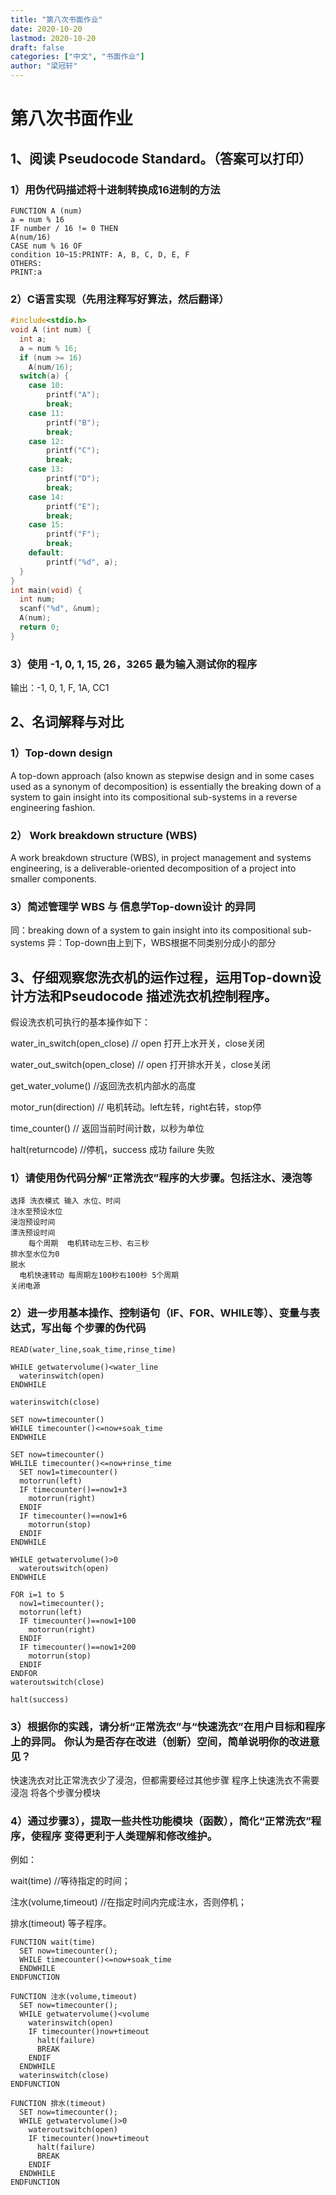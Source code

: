 ```yaml
---
title: "第八次书面作业"
date: 2020-10-20
lastmod: 2020-10-20
draft: false
categories: ["中文", "书面作业"]
author: "梁冠轩"
---
```


# 第八次书面作业

## 1、阅读 Pseudocode Standard。（答案可以打印）

### 1）用伪代码描述将十进制转换成16进制的方法

```
FUNCTION A (num)
a = num % 16
IF number / 16 != 0 THEN
A(num/16)
CASE num % 16 OF
condition 10~15:PRINTF: A, B, C, D, E, F
OTHERS:
PRINT:a
```

### 2）C语言实现（先用注释写好算法，然后翻译）

```c
#include<stdio.h>
void A (int num) {
  int a;
  a = num % 16;
  if (num >= 16)
    A(num/16);
  switch(a) {
    case 10:
        printf("A");
        break;
    case 11:
        printf("B");
        break;
    case 12:
        printf("C");
        break;
    case 13:
        printf("D");
        break;
    case 14:
        printf("E");
        break;
    case 15:
        printf("F");
        break;
    default:
        printf("%d", a);
  } 
} 
int main(void) {
  int num;
  scanf("%d", &num);
  A(num);
  return 0;
}
```

### 3）使用 -1, 0, 1, 15, 26，3265 最为输入测试你的程序

输出：-1, 0, 1, F, 1A, CC1

## 2、名词解释与对比

### 1）Top-down design 

A top-down approach (also known as stepwise design and in some cases used as a synonym of decomposition) is essentially the breaking down of a system to gain insight into its compositional sub-systems in a reverse engineering fashion.

### 2） Work breakdown structure (WBS) 

A work breakdown structure (WBS), in project management and systems engineering, is a deliverable-oriented decomposition of a project into smaller components.

### 3）简述管理学 WBS 与 信息学Top-down设计 的异同

同：breaking down of a system to gain insight into its compositional sub-systems
异：Top-down由上到下，WBS根据不同类别分成小的部分

## 3、仔细观察您洗衣机的运作过程，运用Top-down设计方法和Pseudocode 描述洗衣机控制程序。

假设洗衣机可执行的基本操作如下： 

water_in_switch(open_close) // open 打开上水开关，close关闭 

water_out_switch(open_close) // open 打开排水开关，close关闭

get_water_volume() //返回洗衣机内部水的高度

motor_run(direction) // 电机转动。left左转，right右转，stop停 

time_counter() // 返回当前时间计数，以秒为单位 

halt(returncode) //停机，success 成功 failure 失败

### 1）请使用伪代码分解“正常洗衣”程序的大步骤。包括注水、浸泡等 

```
选择 洗衣模式 输入 水位、时间
注水至预设水位
浸泡预设时间
漂洗预设时间
    每个周期  电机转动左三秒、右三秒
排水至水位为0
脱水
  电机快速转动 每周期左100秒右100秒 5个周期
关闭电源
```

### 2）进一步用基本操作、控制语句（IF、FOR、WHILE等）、变量与表达式，写出每 个步骤的伪代码 

```
READ(water_line,soak_time,rinse_time)

WHILE getwatervolume()<water_line
  waterinswitch(open)
ENDWHILE

waterinswitch(close)

SET now=timecounter()
WHILE timecounter()<=now+soak_time
ENDWHILE

SET now=timecounter()
WHLILE timecounter()<=now+rinse_time
  SET now1=timecounter()
  motorrun(left)
  IF timecounter()==now1+3
    motorrun(right)
  ENDIF
  IF timecounter()==now1+6
    motorrun(stop)
  ENDIF
ENDWHILE

WHILE getwatervolume()>0
  wateroutswitch(open)
ENDWHILE

FOR i=1 to 5
  now1=timecounter();
  motorrun(left)
  IF timecounter()==now1+100
    motorrun(right)
  ENDIF
  IF timecounter()==now1+200
    motorrun(stop)
  ENDIF
ENDFOR
wateroutswitch(close)

halt(success)
```

### 3）根据你的实践，请分析“正常洗衣”与“快速洗衣”在用户目标和程序上的异同。 你认为是否存在改进（创新）空间，简单说明你的改进意见？ 

快速洗衣对比正常洗衣少了浸泡，但都需要经过其他步骤
程序上快速洗衣不需要浸泡
将各个步骤分模块

### 4）通过步骤3），提取一些共性功能模块（函数），简化“正常洗衣”程序，使程序 变得更利于人类理解和修改维护。

例如： 

wait(time) //等待指定的时间； 

注水(volume,timeout) //在指定时间内完成注水，否则停机； 

排水(timeout) 等子程序。

```
FUNCTION wait(time)
  SET now=timecounter();
  WHILE timecounter()<=now+soak_time
  ENDWHILE
ENDFUNCTION

FUNCTION 注水(volume,timeout)
  SET now=timecounter();
  WHILE getwatervolume()<volume
    waterinswitch(open)
    IF timecounter()now+timeout
      halt(failure)
      BREAK
    ENDIF
  ENDWHILE
  waterinswitch(close)
ENDFUNCTION

FUNCTION 排水(timeout)
  SET now=timecounter();
  WHILE getwatervolume()>0
    wateroutswitch(open)
    IF timecounter()now+timeout
      halt(failure)
      BREAK
    ENDIF
  ENDWHILE
ENDFUNCTION
```